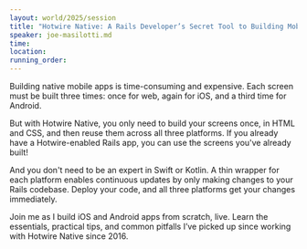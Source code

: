 ```yaml
---
layout: world/2025/session
title: "Hotwire Native: A Rails Developer’s Secret Tool to Building Mobile Apps"
speaker: joe-masilotti.md
time:
location:
running_order:
---
```


Building native mobile apps is time-consuming and expensive. Each screen must be built three times: once for web, again for iOS, and a third time for Android.

But with Hotwire Native, you only need to build your screens once, in HTML and CSS, and then reuse them across all three platforms. If you already have a Hotwire-enabled Rails app, you can use the screens you've already built!

And you don't need to be an expert in Swift or Kotlin. A thin wrapper for each platform enables continuous updates by only making changes to your Rails codebase. Deploy your code, and all three platforms get your changes immediately.

Join me as I build iOS and Android apps from scratch, live. Learn the essentials, practical tips, and common pitfalls I’ve picked up since working with Hotwire Native since 2016.
